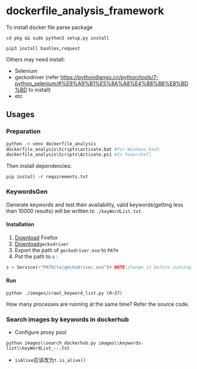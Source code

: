 # dockerfile_analysis_framework

To install docker file parse package

``cd pkg && sudo python3 setup.py install``

``pip3 install bashlex,request``

Others may need install:

- Selenium
- geckodriver (refer <https://pythondjango.cn/python/tools/7-python_selenium/#%E9%A9%B1%E5%8A%A8%E4%B8%8B%E8%BD%BD> to install)
- etc

## Usages

### Preparation

```bash
python -m venv dockerfile_analysis
dockerfile_analysis\Scripts\activate.bat #for Windows bash
dockerfile_analysis\Scripts\Activate.ps1 #In Powershell
```

Then install dependencies:

```shell
pip install -r requirements.txt
```

### KeywordsGen

Generate keywords and test their availability, valid keywords(getting less than 10000 results) will be written to `./keyWordList.txt`.

#### Installation

1. [Download](https://download.mozilla.org/?product=firefox-stub&os=win&lang=en-US) Firefox
2. [Download](https://github.com/mozilla/geckodriver/releases/download/v0.32.2/geckodriver-v0.32.2-win64.zip)`geckodriver`
3. Export the path of `geckodriver.exe` to `PATH`
4. Put the path to `s` :

```python
s = Service(r"PATH/to/geckodriver.exe")# NOTE:change it before running
```

#### Run

```shell
python ./images/crawl_keyword_list.py (0~37)
```

How many processes are running at the same time? Refer the source code.

### Search images by keywords in dockerhub

- Configure proxy pool

```shell
python images\\search_dockerhub.py images\\keywords-list\\keyWordList_--.txt 
```

- `isAlive`应该改为`t.is_alive()`